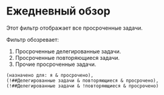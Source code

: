 # Ежедневный обзор

Этот фильтр отображает все просроченные задачи.

Фильтр обозревает:

1. Просроченные делегированные задачи.
2. Просроченные повторяющиеся задачи.
3. Прочие просроченные задачи.

```
(назначено для: я & просрочено),
(!##Делегированные задачи & повторяющиеся & просрочено),
(!##Делегированные задачи & !повторяющиеся & просрочено)
```
